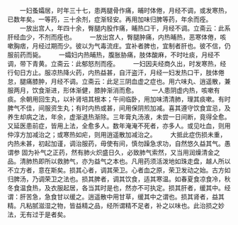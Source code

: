 <!-- { "loadSidebar": true } -->
　　一妇蚤孀居，时年三十七，患两腿骨作痛，晡时体倦，月经不调，或发寒热，已数年矣。一等药，三十余剂，症渐轻安。再用加味归脾等药，年余而痊。
　　一放出宫人，年四十余，臀腿内股作痛，晡热口干，月经不调。立斋云：此系肝经血少，不剂而痊也。
　　一放出宫人，臀腿肿痛，内热晡热，恶寒体倦，咳嗽胸痞，月经过期而少。彼以为气毒流疰。宜补者脾也，宜制者肝也。彼不信，仍服前药而毙。
　　一孀妇内热晡热，腹胀胁痛，肢体酸麻，不时吐痰，月经不调，带下青黄。立斋云：此郁怒剂而痊。
　　一妇因夫经商久出，时发寒热，经行旬日方止。服凉热降火药，内热益甚，自汗盗汗，月经一妇发热口干，肢体倦怠，腿痛膝肿，月经不调。立斋云：此足三阴血虚之症也。用六味丸、逍遥散，兼服两月，饮食渐进，形体渐健，膝肿渐消而愈。
　　一人患阴虚内热，咳嗽有痰。余朝用回生丸，以补肾培其根本；午间临卧，用加味清清肺，理其痰嗽。有时脾气不佳，间服资生丸；有时内热或甚，间用保阴煎加减。喜其遵守饮食宜忌，及养生却病之法，年余，虚渐退热渐除。三年膏丸汤液，未尝一日间断，竟得全愈。又延医患前症，皆用上法，全愈多人。数年淹淹不死者，亦多人。或见吐血，则用仲淳方加减治之；或寒热如疟，则用逍遥散加减治之。
　　大抵此症伤损未重，内热未甚，初起加谨，调治服药，毋使有间，慎勿躁急求功，自然悠久益其气。愚谓参 固为补气之正药，然有肺火炽盛日久，必致肺气索然，又当用润燥清金之品。清肺热即所以救肺气，亦为益气之本也。凡用药须活泼地如珠走盘，越人所以不立方者，意在斯矣。损其心者，调其荣卫。心者血之原，荣卫发动之始。古方如归脾汤，乃调荣卫之法也。损其脾者，调其饮食，适其寒温。如春夏食凉食冷，秋冬食温食热，及衣服起居，各当其时是也，然亦不可执定。损其肝者，缓其中。经谓：肝苦急，急食甘以缓之。逍遥散中用甘草，缓其中之谓也。损其肾者，益其精。凡粘腻滋湿之物，皆益精之品，经所谓精不足者，补之以味也。此治损之妙法，无有过于是者矣。
　　
　　
　　
